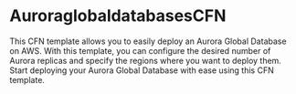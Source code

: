 # AuroraglobaldatabasesCFN
This CFN template allows you to easily deploy an Aurora Global Database on AWS. With this template, you can configure the desired number of Aurora replicas and specify the regions where you want to deploy them. Start deploying your Aurora Global Database with ease using this CFN template.
